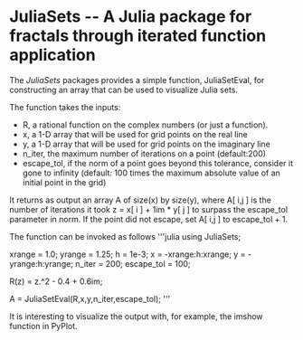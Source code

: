 # JuliaSets -- A Julia package for fractals through iterated function application

The *JuliaSets* packages provides a simple function, JuliaSetEval, for constructing an array that can be used to visualize Julia sets.

The function takes the inputs:

- R, a rational function on the complex numbers (or just a function).
- x, a 1-D array that will be used for grid points on the real line
- y, a 1-D array that will be used for grid points on the imaginary line
- n_iter, the maximum number of iterations on a point (default:200)
- escape_tol, if the norm of a point goes beyond this tolerance, consider it gone to infinity (default: 100 times the maximum absolute value of an initial point in the grid)

It returns as output an array A of size(x) by size(y), where A[ i,j ] is the number of iterations it took z = x[ i ] + 1im * y[ j ] to surpass the escape_tol parameter in norm. If the point did not escape, set A[ i,j ] to escape_tol + 1.

The function can be invoked as follows
'''julia
using JuliaSets;

xrange = 1.0;
yrange = 1.25;
h = 1e-3;
x = -xrange:h:xrange;
y = -yrange:h:yrange;
n_iter = 200;
escape_tol = 100;

R(z) = z.^2 - 0.4 + 0.6im;

A = JuliaSetEval(R,x,y,n_iter,escape_tol);
'''

It is interesting to visualize the output with, for example, the imshow function in PyPlot.
